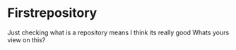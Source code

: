 # Firstrepository
Just checking what is a repository means
I think its really good
Whats yours view on this?
